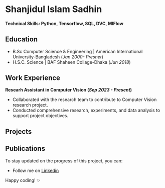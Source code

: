 
# Shanjidul Islam Sadhin

#### Technical Skills: Python, Tensorflow, SQL, DVC, MlFlow

## Education
- B.Sc Computer Science & Engineering | American International University-Bangladesh (_Jan 2000- Presnet_)
- H.S.C. Science | BAF Shaheen Collage-Dhaka (_Jun 2018_)

## Work Experience
**Researh Assistant in Computer Vision (_Sep 2023 - Present_)**
- Collaborated with the research team to contribute to Computer Vision research project.
- Conducted comprehensive research, experiments, and data analysis to support project objectives.

## Projects


## Publications

To stay updated on the progress of this project, you can:

- Follow me on [Linkedin](https://www.linkedin.com/in/sadhiin/)

Happy coding! ✨

